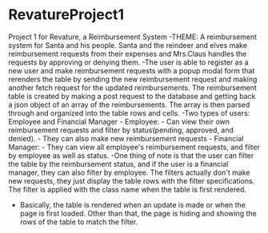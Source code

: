 # RevatureProject1
Project 1 for Revature, a Reimbursement System
  -THEME: A reimbursement system for Santa and his people. Santa and the reindeer and elves make reimbursement requests from their expenses and Mrs.Claus handles
  the requests by approving or denying them. 
  -The user is able to register as a new user and make reimbursement requests with a popup modal form that rerenders
  the table by sending the new reimbursement request and making another fetch request for the updated reimbursements. 
  The reimbursement table is created by making a post request to the database and getting back a json object of an array of the reimbursements. 
  The array is then parsed through and organized into the table rows and cells. 
  -Two types of users: Employee and Financial Manager
    - Employee:
      - Can view their own reimbursement requests and filter by status(pending, approved, and denied). 
      - They can also make new reimbursement requests
    - Financial Manager:
      - They can view all employee's reimbursement requests, and filter by employee as well as status. 
-One thing of note is that the user can filter the table by the reimbursement status, and if the user is a financial manager, 
 they can also filter by employee. The filters actually don't make new requests, they just display the table rows with the filter specifications. 
 The filter is applied with the class name when the table is first rendered. 
  - Basically, the table is rendered when an update is made or when the page is first loaded. Other than that, the page is hiding and showing 
    the rows of the table to match the filter. 

